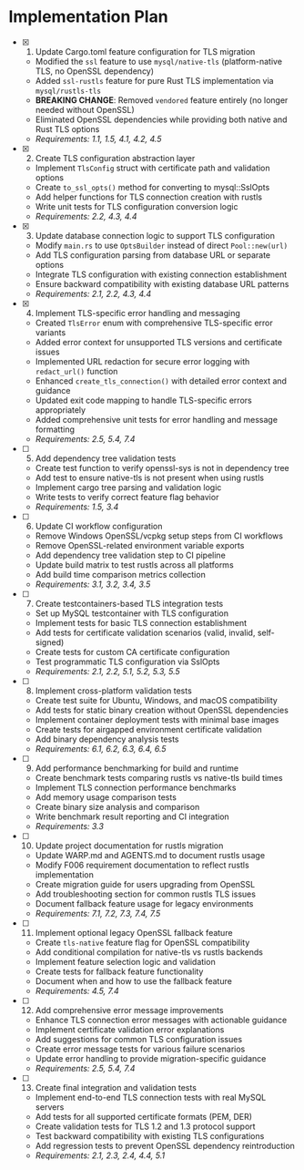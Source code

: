 # Implementation Plan

- [x] 1. Update Cargo.toml feature configuration for TLS migration

  - Modified the `ssl` feature to use `mysql/native-tls` (platform-native TLS, no OpenSSL dependency)
  - Added `ssl-rustls` feature for pure Rust TLS implementation via `mysql/rustls-tls`
  - **BREAKING CHANGE**: Removed `vendored` feature entirely (no longer needed without OpenSSL)
  - Eliminated OpenSSL dependencies while providing both native and Rust TLS options
  - _Requirements: 1.1, 1.5, 4.1, 4.2, 4.5_

- [x] 2. Create TLS configuration abstraction layer

  - Implement `TlsConfig` struct with certificate path and validation options
  - Create `to_ssl_opts()` method for converting to mysql::SslOpts
  - Add helper functions for TLS connection creation with rustls
  - Write unit tests for TLS configuration conversion logic
  - _Requirements: 2.2, 4.3, 4.4_

- [x] 3. Update database connection logic to support TLS configuration

  - Modify `main.rs` to use `OptsBuilder` instead of direct `Pool::new(url)`
  - Add TLS configuration parsing from database URL or separate options
  - Integrate TLS configuration with existing connection establishment
  - Ensure backward compatibility with existing database URL patterns
  - _Requirements: 2.1, 2.2, 4.3, 4.4_

- [x] 4. Implement TLS-specific error handling and messaging

  - Created `TlsError` enum with comprehensive TLS-specific error variants
  - Added error context for unsupported TLS versions and certificate issues
  - Implemented URL redaction for secure error logging with `redact_url()` function
  - Enhanced `create_tls_connection()` with detailed error context and guidance
  - Updated exit code mapping to handle TLS-specific errors appropriately
  - Added comprehensive unit tests for error handling and message formatting
  - _Requirements: 2.5, 5.4, 7.4_

- [ ] 5. Add dependency tree validation tests

  - Create test function to verify openssl-sys is not in dependency tree
  - Add test to ensure native-tls is not present when using rustls
  - Implement cargo tree parsing and validation logic
  - Write tests to verify correct feature flag behavior
  - _Requirements: 1.5, 3.4_

- [ ] 6. Update CI workflow configuration

  - Remove Windows OpenSSL/vcpkg setup steps from CI workflows
  - Remove OpenSSL-related environment variable exports
  - Add dependency tree validation step to CI pipeline
  - Update build matrix to test rustls across all platforms
  - Add build time comparison metrics collection
  - _Requirements: 3.1, 3.2, 3.4, 3.5_

- [ ] 7. Create testcontainers-based TLS integration tests

  - Set up MySQL testcontainer with TLS configuration
  - Implement tests for basic TLS connection establishment
  - Add tests for certificate validation scenarios (valid, invalid, self-signed)
  - Create tests for custom CA certificate configuration
  - Test programmatic TLS configuration via SslOpts
  - _Requirements: 2.1, 2.2, 5.1, 5.2, 5.3, 5.5_

- [ ] 8. Implement cross-platform validation tests

  - Create test suite for Ubuntu, Windows, and macOS compatibility
  - Add tests for static binary creation without OpenSSL dependencies
  - Implement container deployment tests with minimal base images
  - Create tests for airgapped environment certificate validation
  - Add binary dependency analysis tests
  - _Requirements: 6.1, 6.2, 6.3, 6.4, 6.5_

- [ ] 9. Add performance benchmarking for build and runtime

  - Create benchmark tests comparing rustls vs native-tls build times
  - Implement TLS connection performance benchmarks
  - Add memory usage comparison tests
  - Create binary size analysis and comparison
  - Write benchmark result reporting and CI integration
  - _Requirements: 3.3_

- [ ] 10. Update project documentation for rustls migration

  - Update WARP.md and AGENTS.md to document rustls usage
  - Modify F006 requirement documentation to reflect rustls implementation
  - Create migration guide for users upgrading from OpenSSL
  - Add troubleshooting section for common rustls TLS issues
  - Document fallback feature usage for legacy environments
  - _Requirements: 7.1, 7.2, 7.3, 7.4, 7.5_

- [ ] 11. Implement optional legacy OpenSSL fallback feature

  - Create `tls-native` feature flag for OpenSSL compatibility
  - Add conditional compilation for native-tls vs rustls backends
  - Implement feature selection logic and validation
  - Create tests for fallback feature functionality
  - Document when and how to use the fallback feature
  - _Requirements: 4.5, 7.4_

- [ ] 12. Add comprehensive error message improvements

  - Enhance TLS connection error messages with actionable guidance
  - Implement certificate validation error explanations
  - Add suggestions for common TLS configuration issues
  - Create error message tests for various failure scenarios
  - Update error handling to provide migration-specific guidance
  - _Requirements: 2.5, 5.4, 7.4_

- [ ] 13. Create final integration and validation tests

  - Implement end-to-end TLS connection tests with real MySQL servers
  - Add tests for all supported certificate formats (PEM, DER)
  - Create validation tests for TLS 1.2 and 1.3 protocol support
  - Test backward compatibility with existing TLS configurations
  - Add regression tests to prevent OpenSSL dependency reintroduction
  - _Requirements: 2.1, 2.3, 2.4, 4.4, 5.1_
